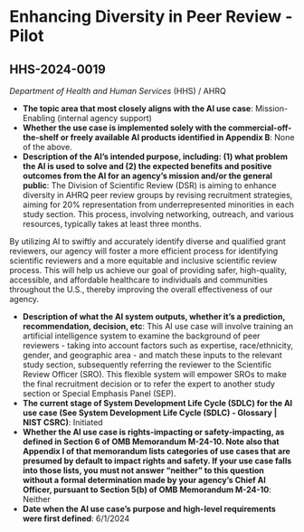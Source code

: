 # Enhancing Diversity in Peer Review - Pilot
## HHS-2024-0019
_Department of Health and Human Services_ (HHS) / AHRQ


+ **The topic area that most closely aligns with the AI use case**: Mission-Enabling (internal agency support)
+ **Whether the use case is implemented solely with the commercial-off-the-shelf or freely available AI products identified in Appendix B**: None of the above.
+ **Description of the AI’s intended purpose, including: (1) what problem the AI is used to solve and (2) the expected benefits and positive outcomes from the AI for an agency’s mission and/or the general public**: The Division of Scientific Review (DSR) is aiming to enhance diversity in AHRQ peer review groups by revising recruitment strategies, aiming for 20% representation from underrepresented minorities in each study section. This process, involving networking, outreach, and various resources, typically takes at least three months.

By utilizing AI to swiftly and accurately identify diverse and qualified grant reviewers, our agency will foster a more efficient process for identifying scientific reviewers and a more equitable and inclusive scientific review process. This will help us achieve our goal of providing safer, high-quality, accessible, and affordable healthcare to individuals and communities throughout the U.S., thereby improving the overall effectiveness of our agency.
+ **Description of what the AI system outputs, whether it’s a prediction, recommendation, decision, etc**: This AI use case will involve training an artificial intelligence system to examine the background of peer reviewers - taking into account factors such as expertise, race/ethnicity, gender, and geographic area - and match these inputs to the relevant study section, subsequently referring the reviewer to the Scientific Review Officer (SRO). This flexible system will empower SROs to make the final recruitment decision or to refer the expert to another study section or Special Emphasis Panel (SEP).
+ **The current stage of System Development Life Cycle (SDLC) for the AI use case (See System Development Life Cycle (SDLC) - Glossary | NIST CSRC)**: Initiated
+ **Whether the AI use case is rights-impacting or safety-impacting, as defined in Section 6 of OMB Memorandum M-24-10. Note also that Appendix I of that memorandum lists categories of use cases that are presumed by default to impact rights and safety. If your use case falls into those lists, you must not answer “neither” to this question without a formal determination made by your agency’s Chief AI Officer, pursuant to Section 5(b) of OMB Memorandum M-24-10**: Neither
+ **Date when the AI use case’s purpose and high-level requirements were first defined**: 6/1/2024